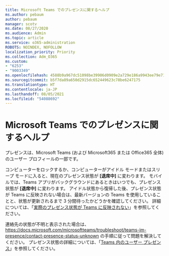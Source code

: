 ```yaml
---
title: Microsoft Teams でのプレゼンスに関するヘルプ
ms.author: pebaum
author: pebaum
manager: scotv
ms.date: 08/27/2020
ms.audience: Admin
ms.topic: article
ms.service: o365-administration
ROBOTS: NOINDEX, NOFOLLOW
localization_priority: Priority
ms.collection: Adm_O365
ms.custom:
- "6253"
- "9003349"
ms.openlocfilehash: 4588b9a967dc51098be39906d0909e2a729e186a9943ee79e71d6ab50a666107
ms.sourcegitcommit: b5f7da89a650d2915dc652449623c78be6247175
ms.translationtype: HT
ms.contentlocale: ja-JP
ms.lasthandoff: 08/05/2021
ms.locfileid: "54088692"
---
```

# <a name="help-with-presence-in-microsoft-teams"></a>Microsoft Teams でのプレゼンスに関するヘルプ

プレゼンスは、Microsoft Teams (および Microsoft365 または Office365 全体) のユーザー プロフィールの一部です。 

コンピューターをロックするか、コンピューターがアイドル モードまたはスリープ モードに入ると、現在のプレゼンス状態が **[退席中]** に変わります。 モバイルでは、Teams アプリがバックグラウンドにあるときはいつでも、プレゼンス状態が **[退席中]** に変わります。 アイドル状態から復帰した後、プレゼンス状態が Teams に反映されない場合は、最新バージョンの Teams を使用していることと、状態が更新されるまで 3 分間待ったかどうかを確認してください。 詳細については、「[実際のプレゼンス状態が Teams に反映されない](https://docs.microsoft.com/microsoftteams/troubleshoot/teams-im-presence/presence-not-show-actual-status)」を参照してください。

連絡先の状態が不明と表示された場合は、https://docs.microsoft.com/microsoftteams/troubleshoot/teams-im-presence/contact-presence-status-unknown の手順に従って問題を解決してください。
プレゼンス状態の詳細については、「[Teams 内のユーザー プレゼンス](https://docs.microsoft.com/microsoftteams/presence-admins)」を参照してください。

